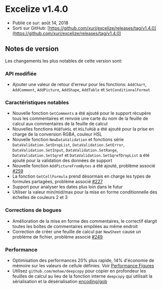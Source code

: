 # Excelize v1.4.0

* Publié ce sur: août 14, 2018
* Sorti sur GitHub: [https://github.com/xuri/excelize/releases/tag/v1.4.0](https://github.com/xuri/excelize/releases/tag/v1.4.0)

## Notes de version

Les changements les plus notables de cette version sont:

### API modifiée

* Ajouter une valeur de retour d'erreur pour les fonctions: `AddChart`, `AddComment`, `AddPicture`, `AddShape`, `AddTable` et `SetConditionalFormat`

### Caractéristiques notables

* Nouvelle fonction `GetComments` a été ajouté pour le support récupère tous les commentaires et renvoie une carte du nom de la feuille de calcul aux commentaires de la feuille de calcul
* Nouvelles fonctions `RGBToHSL` et `HSLToRGB` a été ajouté pour la prise en charge de la conversion RGBA, couleur HSL
* Nouvelle fonction `NewDataValidation` et fonctions série `DataValidation.SetDropList`, `DataValidation.SetError`, `DataValidation.SetInput`, `DataValidation.SetRange`, `DataValidation.SetSqref` et `DataValidation.SetSqrefDropList` a été ajouté pour la validation des données de support
* Nouvelle fonction `AddPictureFromBytes` a été ajouté, problème associé [#259](https://github.com/xuri/excelize/issues/259)
* La fonction `GetCellFormula` prend désormais en charge les types de formules partagées, problème associé [#227](https://github.com/xuri/excelize/issues/227)
* Support pour analyser les dates plus loin dans le futur
* Utiliser la valeur min/mid/max pour la mise en forme conditionnelle des échelles de couleurs 2 et 3

### Corrections de bogues

* Amélioration de la mise en forme des commentaires, le correctif élargit toutes les boîtes de commentaires empilées au même endroit
* Correction de créer une feuille de calcul par `NewSheet` cause un problème de fichier, problème associé [#249](https://github.com/xuri/excelize/issues/249)

### Performance

* Optimisation des performances 20% plus rapide, 14% d'économie de mémoire sur les valeurs de cellule définies. Voir [Performance Figures](https://github.com/xuri/excelize/wiki#performance-figures)
* Utilisez `github.com/mohae/deepcopy` pour copier en profondeur les feuilles de calcul au lieu de la fonction interne `deepcopy` qui utilisait la sérialisation et la désérialisation [encoding/gob](https://go.dev/blog/gob)
